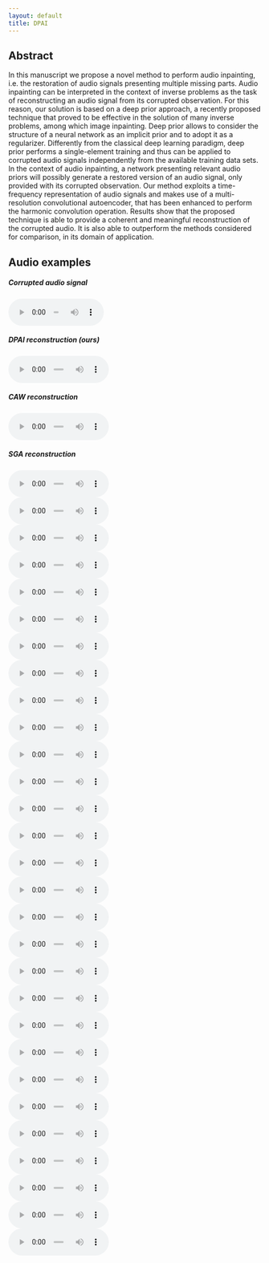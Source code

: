 ```yaml
---
layout: default
title: DPAI
---
```


## Abstract

In this manuscript we propose a novel method to perform audio inpainting, i.e. the restoration of audio signals presenting multiple missing parts. Audio inpainting can be interpreted in the context of inverse problems as the task of reconstructing an audio signal from its corrupted observation. For this reason, our solution is based on a deep prior approach, a recently proposed technique that proved to be effective in the solution of many inverse problems, among which image inpainting.
Deep prior allows to consider the structure of a neural network as an implicit prior and to adopt it as a regularizer. Differently from the classical deep learning paradigm, deep prior performs a single-element training and thus can be applied to corrupted audio signals independently from the available training data sets. In the context of audio inpainting, a network presenting relevant audio priors will possibly generate a restored version of an audio signal, only provided with its corrupted observation.
Our method exploits a time-frequency representation of audio signals and makes use of a multi-resolution convolutional autoencoder, that has been enhanced to perform the harmonic convolution operation. Results show that the proposed technique is able to provide a coherent and meaningful reconstruction of the corrupted audio. It is also able to outperform the methods considered for comparison, in its domain of application.

## Audio examples

<div class="container">
   <div class="column-1">
     <h5>Corrupted audio signal</h5>
     <audio src="audio/example0/audio_original_masked.wav" controls preload style="width: 190px;"></audio>
   </div>
   <div class="column-2">
     <h5>DPAI reconstruction (ours)</h5>
     <audio src="audio/example0/dpai.wav" controls preload style="width: 200px;"></audio>
   </div>
   <div class="column-3">
     <h5>CAW reconstruction</h5>
     <audio src="audio/example0/caw.wav" controls preload style="width: 200px;"></audio>
   </div>
   <div class="column-4">
     <h5>SGA reconstruction</h5>
     <audio src="audio/example0/sga.wav" controls preload style="width: 200px;"></audio>
   </div>
</div>

<div class="container">
   <div class="column-1">
     <audio src="audio/example1/audio_original_masked.wav" controls preload style="width: 200px;"></audio>
   </div>
   <div class="column-2">
     <audio src="audio/example1/dpai.wav" controls preload style="width: 200px;"></audio>
   </div>
   <div class="column-3">
     <audio src="audio/example1/caw.wav" controls preload style="width: 200px;"></audio>
   </div>
   <div class="column-4">
     <audio src="audio/example1/sga.wav" controls preload style="width: 200px;"></audio>
   </div>
</div>

<div class="container">
   <div class="column-1">
     <audio src="audio/example2/audio_original_masked.wav" controls preload style="width: 200px;"></audio>
   </div>
   <div class="column-2">
     <audio src="audio/example2/dpai.wav" controls preload style="width: 200px;"></audio>
   </div>
   <div class="column-3">
     <audio src="audio/example2/caw.wav" controls preload style="width: 200px;"></audio>
   </div>
   <div class="column-4">
     <audio src="audio/example2/sga.wav" controls preload style="width: 200px;"></audio>
   </div>
</div>

<div class="container">
   <div class="column-1">
     <audio src="audio/example3/audio_original_masked.wav" controls preload style="width: 200px;"></audio>
   </div>
   <div class="column-2">
     <audio src="audio/example3/dpai.wav" controls preload style="width: 200px;"></audio>
   </div>
   <div class="column-3">
     <audio src="audio/example3/caw.wav" controls preload style="width: 200px;"></audio>
   </div>
   <div class="column-4">
     <audio src="audio/example3/sga.wav" controls preload style="width: 200px;"></audio>
   </div>
</div>

<div class="container">
   <div class="column-1">
     <audio src="audio/example4/audio_original_masked.wav" controls preload style="width: 200px;"></audio>
   </div>
   <div class="column-2">
     <audio src="audio/example4/dpai.wav" controls preload style="width: 200px;"></audio>
   </div>
   <div class="column-3">
     <audio src="audio/example4/caw.wav" controls preload style="width: 200px;"></audio>
   </div>
   <div class="column-4">
     <audio src="audio/example4/sga.wav" controls preload style="width: 200px;"></audio>
   </div>
</div>

<div class="container">
   <div class="column-1">
     <audio src="audio/example5/audio_original_masked.wav" controls preload style="width: 200px;"></audio>
   </div>
   <div class="column-2">
     <audio src="audio/example5/dpai.wav" controls preload style="width: 200px;"></audio>
   </div>
   <div class="column-3">
     <audio src="audio/example5/caw.wav" controls preload style="width: 200px;"></audio>
   </div>
   <div class="column-4">
     <audio src="audio/example5/sga.wav" controls preload style="width: 200px;"></audio>
   </div>
</div>

<div class="container">
   <div class="column-1">
     <audio src="audio/example6/audio_original_masked.wav" controls preload style="width: 200px;"></audio>
   </div>
   <div class="column-2">
     <audio src="audio/example6/dpai.wav" controls preload style="width: 200px;"></audio>
   </div>
   <div class="column-3">
     <audio src="audio/example6/caw.wav" controls preload style="width: 200px;"></audio>
   </div>
   <div class="column-4">
     <audio src="audio/example6/sga.wav" controls preload style="width: 200px;"></audio>
   </div>
</div>

<div class="container">
   <div class="column-1">
     <audio src="audio/example7/audio_original_masked.wav" controls preload style="width: 200px;"></audio>
   </div>
   <div class="column-2">
     <audio src="audio/example7/dpai.wav" controls preload style="width: 200px;"></audio>
   </div>
   <div class="column-3">
     <audio src="audio/example7/caw.wav" controls preload style="width: 200px;"></audio>
   </div>
   <div class="column-4">
     <audio src="audio/example7/sga.wav" controls preload style="width: 200px;"></audio>
   </div>
</div>
